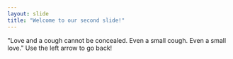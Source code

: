 ```yaml
---
layout: slide
title: "Welcome to our second slide!"
---
```

"Love and a cough 
cannot be concealed. 
Even a small cough. 
Even a small love."
Use the left arrow to go back!
